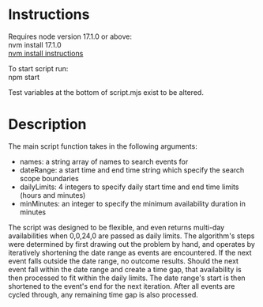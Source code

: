 # Instructions

Requires node version 17.1.0 or above:<br/>
nvm install 17.1.0<br/>
[nvm install instructions](https://tecadmin.net/install-nvm-macos-with-homebrew/)

To start script run:<br/>
npm start

Test variables at the bottom of script.mjs exist to be altered.

# Description

The main script function takes in the following arguments:

- names: a string array of names to search events for
- dateRange: a start time and end time string which specify the search scope boundaries
- dailyLimits: 4 integers to specify daily start time and end time limits (hours and minutes)
- minMinutes: an integer to specify the minimum availability duration in minutes

The script was designed to be flexible, and even returns multi-day availabilities when 0,0,24,0 are passed as daily limits. The algorithm's steps were determined by first drawing out the problem by hand, and operates by iteratively shortening the date range as events are encountered. If the next event falls outside the date range, no outcome results. Should the next event fall within the date range and create a time gap, that availability is then processed to fit within the daily limits. The date range's start is then shortened to the event's end for the next iteration. After all events are cycled through, any remaining time gap is also processed.
